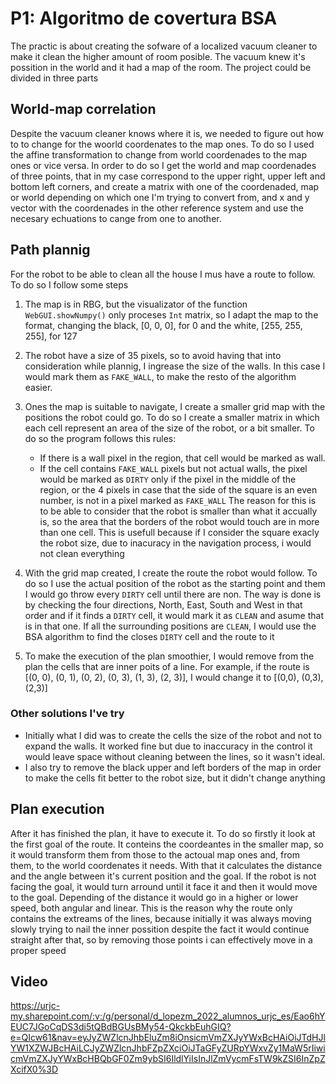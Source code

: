 # P1: Algoritmo de covertura BSA

The practic is about creating the sofware of a localized vacuum cleaner to make it clean the higher amount of room posible. The vacuum knew it's possition in the world and it had a map of the room.
The project could be divided in three parts

## World-map correlation
Despite the vacuum cleaner knows where it is, we needed to figure out how to to change for the woorld coordenates to the map ones.
To do so I used the affine transformation to change from world coordenades to the map ones or vice versa.
In order to do so I get the world and map coordenades of three points, that in my case correspond to the upper right, upper left and bottom left corners, and create a matrix with one of the coordenaded, map or world depending on which one I'm trying to convert from, 
and x and y vector with the coordenades in the other reference system and use the necesary echuations to cange from one to another.

## Path plannig
For the robot to be able to clean all the house I mus have a route to follow. To do so I follow some steps
1. The map is in RBG, but the visualizator of the function `WebGUI.showNumpy()` only proceses `Int` matrix, so I adapt the map to the format, changing the black, [0, 0, 0], for 0 and the white, [255, 255, 255], for 127
2. The robot have a size of 35 pixels, so to avoid having that into consideration while plannig, I ingrease the size of the walls. In this case I would mark them as `FAKE_WALL`, to make the resto of the algorithm easier.
3. Ones the map is suitable to navigate, I create a smaller grid map with the positions the robot could go. To do so I create a smaller matrix in which each cell represent an area of the size of the robot, or a bit smaller.
   To do so the program follows this rules:
   - If there is a wall pixel in the region, that cell would be marked as wall.
   - If the cell contains `FAKE_WALL` pixels but not actual walls, the pixel would be marked as `DIRTY` only if the pixel in the middle of the region, or the 4 pixels in case that the side of the square is an even number, is not in a pixel marked as `FAKE_WALL`
  The reason for this is to be able to consider that the robot is smaller than what it accually is, so the area that the borders of the robot would touch are in more than one cell. This is usefull because if I consider the square exacly the robot size, due to inacuracy in the navigation process, i would not clean everything

4. With the grid map created, I create the route the robot would follow. To do so I use the actual position of the robot as the starting point and them I would go throw every `DIRTY` cell until there are non. The way is done is by checking the four directions, North, East, South and West in
that order and if it finds a `DIRTY` cell, it would mark it as `CLEAN` and asume that is in that one. If all the surrounding positions are `CLEAN`, I would use the BSA algorithm to find the closes `DIRTY` cell and the route to it

5. To make the execution of the plan smoothier, I would remove from the plan the cells that are inner poits of a line. For example, if the route is [(0, 0), (0, 1), (0, 2), (0, 3), (1, 3), (2, 3)], I would change it to [(0,0), (0,3), (2,3)]

### Other solutions I've try
- Initially what I did was to create the cells the size of the robot and not to expand the walls. It worked fine but due to inaccuracy in the control it would leave space without cleaning between the lines, so it wasn't ideal.
- I also try to remove the black upper and left borders of the map in order to make the cells fit better to the robot size, but it didn't change anything
 
## Plan execution

After it has finished the plan, it have to execute it. To do so firstly it look at the first goal of the route. It conteins the coordeantes in the smaller map, so it would transform them from those to the actoual map ones and, from them, to the world coordenates it needs.
With that it calculates the distance and the angle between it's current position and the goal. If the robot is not facing the goal, it would turn arround until it face it and then it would move to the goal. Depending of the distance it would go in a higher or lower speed, both 
angular and linear. This is the reason why the route only contains the extreams of the lines, because initially it was always moving slowly trying to nail the inner possition despite the fact it would continue straight after that, so by removing those points i can effectively move
in a proper speed

## Video
https://urjc-my.sharepoint.com/:v:/g/personal/d_lopezm_2022_alumnos_urjc_es/Eao6hYEUC7JGoCqDS3di5tQBdBGUsBMy54-QkckbEuhGIQ?e=QIcw61&nav=eyJyZWZlcnJhbEluZm8iOnsicmVmZXJyYWxBcHAiOiJTdHJlYW1XZWJBcHAiLCJyZWZlcnJhbFZpZXciOiJTaGFyZURpYWxvZy1MaW5rIiwicmVmZXJyYWxBcHBQbGF0Zm9ybSI6IldlYiIsInJlZmVycmFsTW9kZSI6InZpZXcifX0%3D
      

